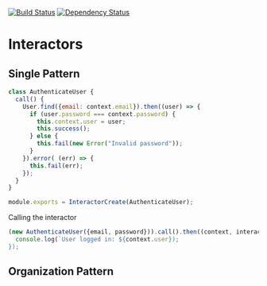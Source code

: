 [![Build Status](https://travis-ci.org/interlock/promise-interactor.svg?branch=master)](https://travis-ci.org/interlock/promise-interactor)
[![Dependency Status](https://david-dm.org/interlock/promise-interactor.svg)](https://david-dm.org/interlock/promise-interactor.svg)

# Interactors

## Single Pattern

```js
class AuthenticateUser {
  call() {
    User.find({email: context.email}).then((user) => {
      if (user.password === context.password) {
        this.context.user = user;
        this.success();
      } else {
        this.fail(new Error("Invalid password"));
      }
    }).error( (err) => {
      this.fail(err);
    });
  }
}

module.exports = InteractorCreate(AuthenticateUser);
```

Calling the interactor

```js
(new AuthenticateUser({email, password})).call().then((context, interactor) {
  console.log(`User logged in: ${context.user});
});

```

## Organization Pattern
